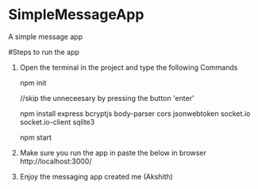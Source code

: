 # SimpleMessageApp
A simple message app

#Steps to run the app

1. Open the terminal in the project and type the following Commands

   npm init
   
   //skip the unneceesary by pressing the button 'enter'
   
   npm install express bcryptjs body-parser cors jsonwebtoken socket.io socket.io-client sqlite3
   
   npm start
   
3. Make sure you run the app in paste the below in browser
     http://localhost:3000/

4. Enjoy the messaging app created me (Akshith)
